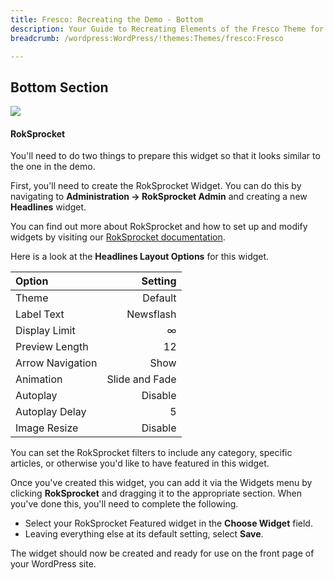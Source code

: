 ```yaml
---
title: Fresco: Recreating the Demo - Bottom
description: Your Guide to Recreating Elements of the Fresco Theme for WordPress
breadcrumb: /wordpress:WordPress/!themes:Themes/fresco:Fresco

---
```


Bottom Section
-----
![][demo1]

#### RokSprocket
You'll need to do two things to prepare this widget so that it looks similar to the one in the demo.

First, you'll need to create the RokSprocket Widget. You can do this by navigating to **Administration -> RokSprocket Admin** and creating a new **Headlines** widget. 

You can find out more about RokSprocket and how to set up and modify widgets by visiting our [RokSprocket documentation][roksprocket].

Here is a look at the **Headlines Layout Options** for this widget.

| Option | Setting |
|:-------|------:|
| Theme | Default |
| Label Text | Newsflash |
| Display Limit | ∞ |
| Preview Length | 12 |
| Arrow Navigation | Show |
| Animation | Slide and Fade |
| Autoplay | Disable |
| Autoplay Delay | 5 |
| Image Resize | Disable |

You can set the RokSprocket filters to include any category, specific articles, or otherwise you'd like to have featured in this widget.

Once you've created this widget, you can add it via the Widgets menu by clicking **RokSprocket** and dragging it to the appropriate section. When you've done this, you'll need to complete the following.

* Select your RokSprocket Featured widget in the **Choose Widget** field.
* Leaving everything else at its default setting, select **Save**.

The widget should now be created and ready for use on the front page of your WordPress site.

[demo1]: assets/demo_13.jpeg
[roksprocket]: ../../plugins/roksprocket